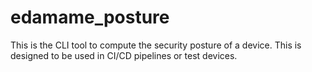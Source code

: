 # edamame_posture
This is the CLI tool to compute the security posture of a device. This is designed to be used in CI/CD pipelines or test devices.